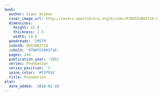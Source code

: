 ```yaml
---
book:
  author: Isaac Asimov
  cover_image_url: http://covers.openlibrary.org/b/isbn/9780553803716-L.jpg
  dimensions:
    height: 22.0
    thickness: 2.5
    width: 14.6
  goodreads: '29579'
  isbn10: 0553803719
  isbn13: '9780553803716'
  pages: 244
  publication_year: '1951'
  series: Foundation
  series_position: '1'
  spine_color: '#f3791d'
  title: Foundation
plan:
  date_added: '2018-02-18'
---
```

